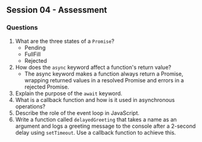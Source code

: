 ## Session 04 - Assessment

### Questions

1. What are the three states of a `Promise`?
   * Pending 
   * FullFill 
   * Rejected
2. How does the `async` keyword affect a function's return value?
   * The async keyword makes a function always return a Promise, wrapping returned values in a resolved   Promise and errors in a rejected Promise.
3. Explain the purpose of the `await` keyword.
4. What is a callback function and how is it used in asynchronous operations?
5. Describe the role of the event loop in JavaScript.
6. Write a function called `delayedGreeting` that takes a name as an argument and logs a greeting message to the console after a 2-second delay using `setTimeout`. Use a callback function to achieve this.